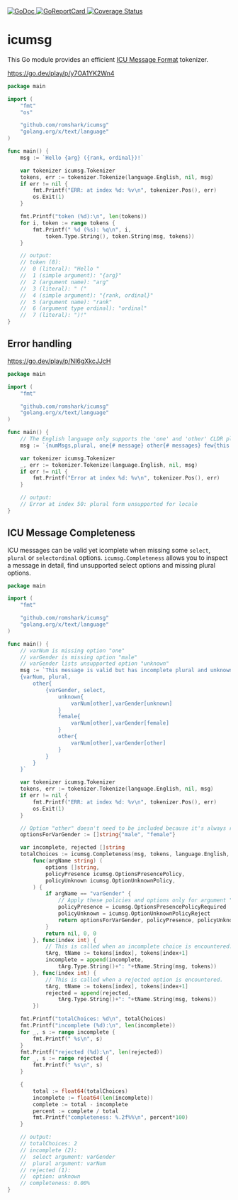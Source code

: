 <a href="https://pkg.go.dev/github.com/romshark/icumsg">
    <img src="https://godoc.org/github.com/romshark/icumsg?status.svg" alt="GoDoc">
</a>
<a href="https://goreportcard.com/report/github.com/romshark/icumsg">
    <img src="https://goreportcard.com/badge/github.com/romshark/icumsg" alt="GoReportCard">
</a>
<a href='https://coveralls.io/github/romshark/icumsg?branch=main'>
    <img src='https://coveralls.io/repos/github/romshark/icumsg/badge.svg?branch=main&service=github' alt='Coverage Status' />
</a>

# icumsg

This Go module provides an efficient
[ICU Message Format](https://unicode-org.github.io/icu/userguide/format_parse/messages/)
tokenizer.

https://go.dev/play/p/y7OA1YK2Wn4

```go
package main

import (
	"fmt"
	"os"

	"github.com/romshark/icumsg"
	"golang.org/x/text/language"
)

func main() {
	msg := `Hello {arg} ({rank, ordinal})!`

	var tokenizer icumsg.Tokenizer
	tokens, err := tokenizer.Tokenize(language.English, nil, msg)
	if err != nil {
		fmt.Printf("ERR: at index %d: %v\n", tokenizer.Pos(), err)
		os.Exit(1)
	}

	fmt.Printf("token (%d):\n", len(tokens))
	for i, token := range tokens {
		fmt.Printf(" %d (%s): %q\n", i,
			token.Type.String(), token.String(msg, tokens))
	}

	// output:
	// token (8):
	//  0 (literal): "Hello "
	//  1 (simple argument): "{arg}"
	//  2 (argument name): "arg"
	//  3 (literal): " ("
	//  4 (simple argument): "{rank, ordinal}"
	//  5 (argument name): "rank"
	//  6 (argument type ordinal): "ordinal"
	//  7 (literal): ")!"
}
```

## Error handling

https://go.dev/play/p/NI6gXkcJJcH

```go
package main

import (
	"fmt"

	"github.com/romshark/icumsg"
	"golang.org/x/text/language"
)

func main() {
	// The English language only supports the 'one' and 'other' CLDR plural forms.
	msg := `{numMsgs,plural, one{# message} other{# messages} few{this is wrong}}`

	var tokenizer icumsg.Tokenizer
	_, err := tokenizer.Tokenize(language.English, nil, msg)
	if err != nil {
		fmt.Printf("Error at index %d: %v\n", tokenizer.Pos(), err)
	}

	// output:
	// Error at index 50: plural form unsupported for locale
}
```

## ICU Message Completeness

ICU messages can be valid yet icomplete when missing some
`select`, `plural` or `selectordinal` options.
`icumsg.Completeness` allows you to inspect a message in detail,
find unsupported select options and missing plural options.

```go
package main

import (
	"fmt"

	"github.com/romshark/icumsg"
	"golang.org/x/text/language"
)

func main() {
	// varNum is missing option "one"
	// varGender is missing option "male"
	// varGender lists unsupported option "unknown"
	msg := `This message is valid but has incomplete plural and unknown select options:
	{varNum, plural,
		other{
			{varGender, select,
				unknown{
					varNum[other],varGender[unknown]
				}
				female{
					varNum[other],varGender[female]
				}
				other{
					varNum[other],varGender[other]
				}
			}
		}
	}`

	var tokenizer icumsg.Tokenizer
	tokens, err := tokenizer.Tokenize(language.English, nil, msg)
	if err != nil {
		fmt.Printf("ERR: at index %d: %v\n", tokenizer.Pos(), err)
		os.Exit(1)
	}

	// Option "other" doesn't need to be included because it's always required.
	optionsForVarGender := []string{"male", "female"}

	var incomplete, rejected []string
	totalChoices := icumsg.Completeness(msg, tokens, language.English,
		func(argName string) (
			options []string,
			policyPresence icumsg.OptionsPresencePolicy,
			policyUnknown icumsg.OptionUnknownPolicy,
		) {
			if argName == "varGender" {
				// Apply these policies and options only for argument "varGender"
				policyPresence = icumsg.OptionsPresencePolicyRequired
				policyUnknown = icumsg.OptionUnknownPolicyReject
				return optionsForVarGender, policyPresence, policyUnknown
			}
			return nil, 0, 0
		}, func(index int) {
			// This is called when an incomplete choice is encountered.
			tArg, tName := tokens[index], tokens[index+1]
			incomplete = append(incomplete,
				tArg.Type.String()+": "+tName.String(msg, tokens))
		}, func(index int) {
			// This is called when a rejected option is encountered.
			tArg, tName := tokens[index], tokens[index+1]
			rejected = append(rejected,
				tArg.Type.String()+": "+tName.String(msg, tokens))
		})

	fmt.Printf("totalChoices: %d\n", totalChoices)
	fmt.Printf("incomplete (%d):\n", len(incomplete))
	for _, s := range incomplete {
		fmt.Printf(" %s\n", s)
	}
	fmt.Printf("rejected (%d):\n", len(rejected))
	for _, s := range rejected {
		fmt.Printf(" %s\n", s)
	}

	{
		total := float64(totalChoices)
		incomplete := float64(len(incomplete))
		complete := total - incomplete
		percent := complete / total
		fmt.Printf("completeness: %.2f%%\n", percent*100)
	}

	// output:
	// totalChoices: 2
	// incomplete (2):
	//  select argument: varGender
	//  plural argument: varNum
	// rejected (1):
	//  option: unknown
	// completeness: 0.00%
}
```